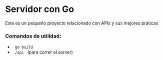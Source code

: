 # Servidor con Go
Este es un pequeño proyecto relacionado con APIs y sus mejores práticas

### Comandos de utilidad:
- <code> go build </code>
- <code> /api </code> (para correr el server)
